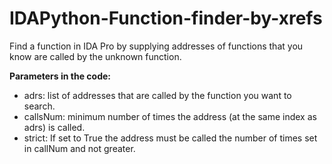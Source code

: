 # IDAPython-Function-finder-by-xrefs
Find a function in IDA Pro by supplying addresses of functions that you know are called by the unknown function.

**Parameters in the code:**

- adrs: list of addresses that are called by the function you want to search.
- callsNum: minimum number of times the address (at the same index as adrs) is called.
- strict: If set to True the address must be called the number of times set in callNum and not greater.
